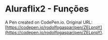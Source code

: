 # Aluraflix2 - Funções

A Pen created on CodePen.io. Original URL: [https://codepen.io/rodolfogaspar/pen/ZELprpY](https://codepen.io/rodolfogaspar/pen/ZELprpY).


